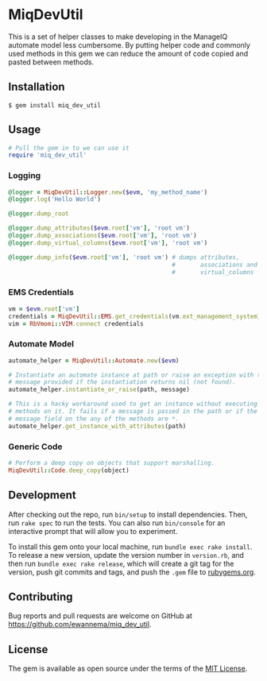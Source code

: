 # MiqDevUtil

This is a set of helper classes to make developing in the ManageIQ automate
model less cumbersome. By putting helper code and commonly used methods in this
gem we can reduce the amount of code copied and pasted between methods.


## Installation

```
$ gem install miq_dev_util
```


## Usage

```ruby
# Pull the gem in to we can use it
require 'miq_dev_util'
```

### Logging ###

```ruby
@logger = MiqDevUtil::Logger.new($evm, 'my_method_name')
@logger.log('Hello World')

@logger.dump_root

@logger.dump_attributes($evm.root['vm'], 'root vm')
@logger.dump_associations($evm.root['vm'], 'root vm')
@logger.dump_virtual_columns($evm.root['vm'], 'root vm')

@logger.dump_info($evm.root['vm'], 'root vm') # dumps attributes,
                                              #       associations and
                                              #       virtual_columns
```

### EMS Credentials ###

```ruby
vm = $evm.root['vm']
credentials = MiqDevUtil::EMS.get_credentials(vm.ext_management_system)
vim = RbVmomi::VIM.connect credentials
```

### Automate Model ###

```ruby
automate_helper = MiqDevUtil::Automate.new($evm)

# Instantiate an automate instance at path or raise an exception with the
# message provided if the instantiation returns nil (not found).
automate_helper.instantiate_or_raise(path, message)

# This is a hacky workaround used to get an instance without executing the
# methods on it. It fails if a message is passed in the path or if the
# message field on the any of the methods are *.
automate_helper.get_instance_with_attributes(path)
```

### Generic Code ###

```ruby
# Perform a deep copy on objects that support marshalling.
MiqDevUtil::Code.deep_copy(object)
```


## Development

After checking out the repo, run `bin/setup` to install dependencies. Then, run `rake spec` to run the tests. You can also run `bin/console` for an interactive prompt that will allow you to experiment.

To install this gem onto your local machine, run `bundle exec rake install`. To release a new version, update the version number in `version.rb`, and then run `bundle exec rake release`, which will create a git tag for the version, push git commits and tags, and push the `.gem` file to [rubygems.org](https://rubygems.org).


## Contributing

Bug reports and pull requests are welcome on GitHub at https://github.com/ewannema/miq_dev_util.


## License

The gem is available as open source under the terms of the [MIT License](http://opensource.org/licenses/MIT).

